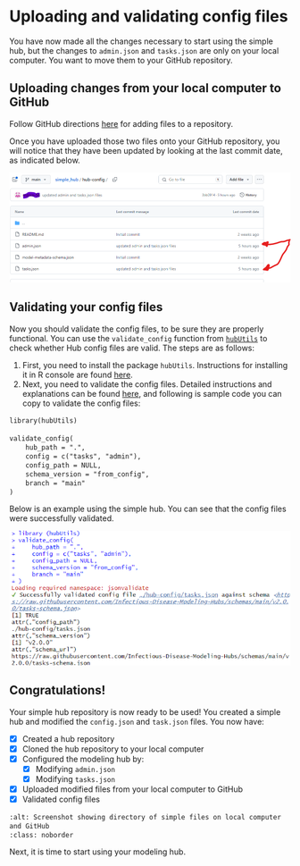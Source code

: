 # Uploading and validating config files  

You have now made all the changes necessary to start using the simple hub, but the changes to `admin.json` and `tasks.json` are only on your local computer. You want to move them to your GitHub repository.

## Uploading changes from your local computer to GitHub  

Follow GitHub directions [here](https://docs.github.com/en/repositories/working-with-files/managing-files/adding-a-file-to-a-repository) for adding files to a repository.  

Once you have uploaded those two files onto your GitHub repository, you will notice that they have been updated by looking at the last commit date, as indicated below.  

![Screenshot of GitHub repository page with arrows pointing at time of last commits](../images/github_commits.png)  

## Validating your config files  

Now you should validate the config files, to be sure they are properly functional. You can use the `validate_config` function from [`hubUtils`](https://infectious-disease-modeling-hubs.github.io/hubUtils/index.html) to check whether Hub config files are valid. The steps are as follows:  

1. First, you need to install the package `hubUtils`. Instructions for installing it in R console are found [here](https://github.com/Infectious-Disease-Modeling-Hubs/hubUtils#installation).  
2. Next, you need to validate the config files. Detailed instructions and explanations can be found [here](https://infectious-disease-modeling-hubs.github.io/hubUtils/articles/hub-setup.html#validate-config-files), and following is sample code you can copy to validate the config files:  
```
library(hubUtils)

validate_config(
    hub_path = ".",
    config = c("tasks", "admin"), 
    config_path = NULL, 
    schema_version = "from_config", 
    branch = "main"
)
```

Below is an example using the simple hub. You can see that the config files were successfully validated.  

![Screenshot of code showing validation of config files](../images/validate_simple-hub-config.png)  

## Congratulations!  

Your simple hub repository is now ready to be used! You created a simple hub and modified the `config.json` and `task.json` files. You now have:  
- [x] Created a hub repository
- [x] Cloned the hub repository to your local computer
- [x] Configured the modeling hub by: 
  - [x] Modifying `admin.json`
  - [x] Modifying `tasks.json`
- [x] Uploaded modified files from your local computer to GitHub
- [x] Validated config files

```{image} ../images/simple-hub_directory.png
:alt: Screenshot showing directory of simple files on local computer and GitHub
:class: noborder
```

Next, it is time to start using your modeling hub.  

